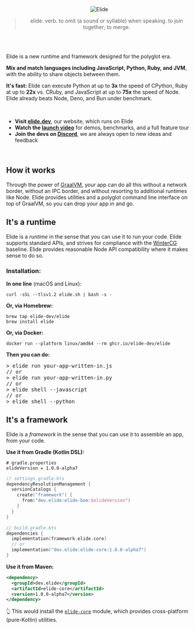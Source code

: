 
<center>
<img src="https://static.elide.dev/assets/org-profile/creative/elide-banner-purple.png" alt="Elide" />

<br />
<blockquote>
elide: verb. to omit (a sound or syllable) when speaking. to join together; to merge.
</blockquote>
<br />
</center>

<br />

<p>
Elide is a new runtime and framework designed for the polyglot era.
</p>

<p>
<b>Mix and match languages including JavaScript, Python, Ruby, and JVM</b>, with the ability to share objects between them.
</p>

<p>
<b>It's fast:</b> Elide can execute Python at up to <b>3x</b> the speed of CPython, Ruby at up to <b>22x</b> vs. CRuby, and JavaScript at up to <b>75x</b> the speed of Node. Elide already beats Node, Deno, and Bun under benchmark.
</p>

<br />
<ul>
    <li><b>Visit <a href="https://elide.dev">elide.dev</a></b>, our website, which runs on Elide</li>
    <li><b>Watch the <a href="https://www.youtube.com/watch?v=Txl9ryfbCw4">launch video</a></b> for demos, benchmarks, and a full feature tour</li>
    <li><b>Join the devs on <a href="https://elide.dev/discord">Discord</a></b>, we are always open to new ideas and feedback</li>
</ul>
<br />

<h2>How it works</h2>

<p>
Through the power of <a href="https://graalvm.org">GraalVM</a>, your app can do all this without a network border, without an IPC border, and without resorting to additional runtimes like Node. Elide provides utilities and a polyglot command line interface on top of GraalVM, so you can drop your app in and go.
</p>

<h2>It's a runtime</h2>

<p>Elide is a <i>runtime</i> in the sense that you can use it to run your code. Elide supports standard APIs, and strives for compliance with the <a href="https://wintercg.org">WinterCG</a> baseline. Elide provides reasonable Node API compatibility where it makes sense to do so.</p>

<h3>Installation:</h3>

<b>In one line</b> (macOS and Linux):
```
curl -sSL --tlsv1.2 elide.sh | bash -s -
```

<b>Or, via Homebrew:</b>

```
brew tap elide-dev/elide
brew install elide
```

<b>Or, via Docker:</b>

```
docker run --platform linux/amd64 --rm ghcr.io/elide-dev/elide
```

<b>Then you can do:</b>
<pre>
> elide run your-app-written-in.js
// or
> elide run your-app-written-in.py
// or
> elide shell --javascript
// or
> elide shell --python
</pre>

<h2>It's a framework</h2>

<p>Elide is a <i>framework</i> in the sense that you can use it to assemble an app, from your code.</p>

<b>Use it from Gradle (Kotlin DSL):</b>
```properties
# gradle.properties
elideVersion = 1.0.0-alpha7
```

```kotlin
// settings.gradle.kts
dependencyResolutionManagement {
  versionCatalogs {
    create("framework") {
      from("dev.elide:elide-bom:$elideVersion")
    }
  }
}

// build.gradle.kts
dependencies {
  implementation(framework.elide.core)
  // or
  implementation("dev.elide:elide-core:1.0.0-alpha7")
}
```

<b>Use it from Maven:</b>
```xml
<dependency>
  <groupId>dev.elide</groupId>
  <artifactId>elide-core</artifactId>
  <version>1.0.0-alpha7</version>
</dependency>
```

👆 This would install the [`elide-core`](https://docs.elide.dev/apidocs/packages/core/index.html) module, which provides cross-platform (pure-Kotlin) utilities.
